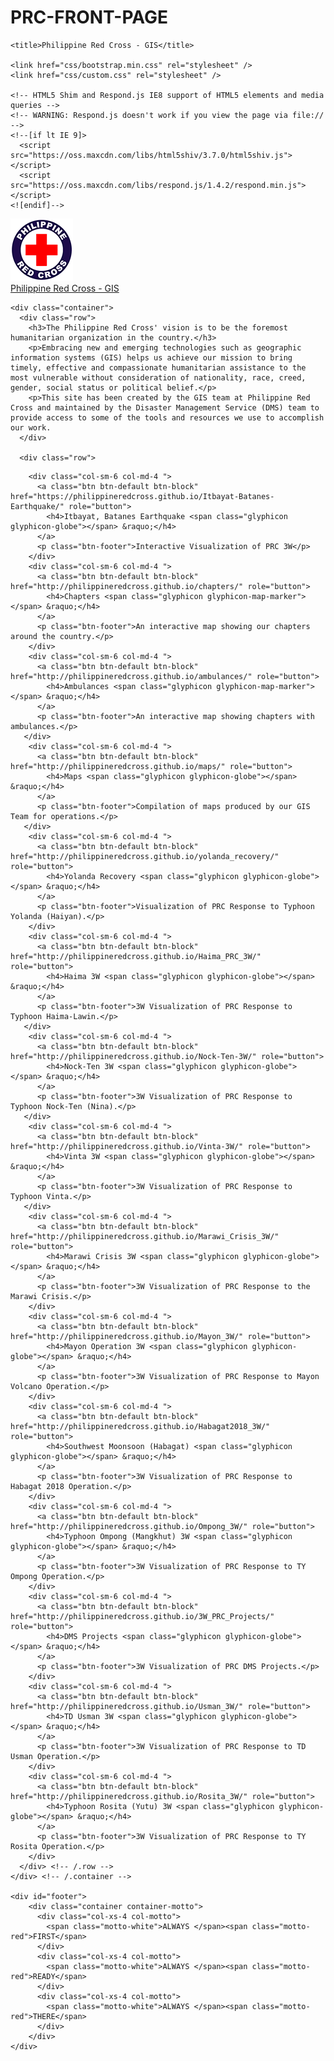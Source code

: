# PRC-FRONT-PAGE<html>
<html lang="en">
  <head>
    <meta charset="utf-8">
    <meta http-equiv="X-UA-Compatible" content="IE=edge">
    <meta name="viewport" content="width=device-width, initial-scale=1">

    <title>Philippine Red Cross - GIS</title>

    <link href="css/bootstrap.min.css" rel="stylesheet" />
    <link href="css/custom.css" rel="stylesheet" />

    <!-- HTML5 Shim and Respond.js IE8 support of HTML5 elements and media queries -->
    <!-- WARNING: Respond.js doesn't work if you view the page via file:// -->
    <!--[if lt IE 9]>
      <script src="https://oss.maxcdn.com/libs/html5shiv/3.7.0/html5shiv.js"></script>
      <script src="https://oss.maxcdn.com/libs/respond.js/1.4.2/respond.min.js"></script>
    <![endif]-->

  </head>

  <body>
    <div class="navbar navbar-inverse navbar-fixed-top navbar-PRC">
      <div class="navbar-inner">
        <img class="logo" src="img/PRC_logo.png" />
        <div>
          <a class="navbar-brand" href="http://www.redcross.org.ph/"><span class="navbar-brand-PRC">Philippine Red Cross - GIS</span></a>
        </div>
      </div>
    </div>



    <div class="container">
      <div class="row">
        <h3>The Philippine Red Cross' vision is to be the foremost humanitarian organization in the country.</h3>
        <p>Embracing new and emerging technologies such as geographic information systems (GIS) helps us achieve our mission to bring timely, effective and compassionate humanitarian assistance to the most vulnerable without consideration of nationality, race, creed, gender, social status or political belief.</p>
        <p>This site has been created by the GIS team at Philippine Red Cross and maintained by the Disaster Management Service (DMS) team to provide access to some of the tools and resources we use to accomplish our work.
      </div>

      <div class="row">
<!--
        <div class="col-sm-6 col-md-4 ">
          <a class="btn btn-default btn-block" href="[ENTER THE URL OF THE DASHBOARD HERE]" role="button">
            <h4>[ENTER BUTTON TITLE HERE]] <span class="glyphicon glyphicon-globe"></span> &raquo;</h4>
          </a>
          <p class="btn-footer">[ENTER DESCRIPTION HERE]</p>
        </div>
-->
        <div class="col-sm-6 col-md-4 ">
          <a class="btn btn-default btn-block" href="https://philippineredcross.github.io/Itbayat-Batanes-Earthquake/" role="button">
            <h4>Itbayat, Batanes Earthquake <span class="glyphicon glyphicon-globe"></span> &raquo;</h4>
          </a>
          <p class="btn-footer">Interactive Visualization of PRC 3W</p>
        </div>
        <div class="col-sm-6 col-md-4 ">
          <a class="btn btn-default btn-block" href="http://philippineredcross.github.io/chapters/" role="button">
            <h4>Chapters <span class="glyphicon glyphicon-map-marker"></span> &raquo;</h4>
          </a>
          <p class="btn-footer">An interactive map showing our chapters around the country.</p>
        </div>
        <div class="col-sm-6 col-md-4 ">
          <a class="btn btn-default btn-block" href="http://philippineredcross.github.io/ambulances/" role="button">
            <h4>Ambulances <span class="glyphicon glyphicon-map-marker"></span> &raquo;</h4>
          </a>
          <p class="btn-footer">An interactive map showing chapters with ambulances.</p>
       </div>
        <div class="col-sm-6 col-md-4 ">
          <a class="btn btn-default btn-block" href="http://philippineredcross.github.io/maps/" role="button">
            <h4>Maps <span class="glyphicon glyphicon-globe"></span> &raquo;</h4>
          </a>
          <p class="btn-footer">Compilation of maps produced by our GIS Team for operations.</p>
       </div>
        <div class="col-sm-6 col-md-4 ">
          <a class="btn btn-default btn-block" href="http://philippineredcross.github.io/yolanda_recovery/" role="button">
            <h4>Yolanda Recovery <span class="glyphicon glyphicon-globe"></span> &raquo;</h4>
          </a>
          <p class="btn-footer">Visualization of PRC Response to Typhoon Yolanda (Haiyan).</p>
        </div>
        <div class="col-sm-6 col-md-4 ">
          <a class="btn btn-default btn-block" href="http://philippineredcross.github.io/Haima_PRC_3W/" role="button">
            <h4>Haima 3W <span class="glyphicon glyphicon-globe"></span> &raquo;</h4>
          </a>
          <p class="btn-footer">3W Visualization of PRC Response to Typhoon Haima-Lawin.</p>
       </div>
        <div class="col-sm-6 col-md-4 ">
          <a class="btn btn-default btn-block" href="http://philippineredcross.github.io/Nock-Ten-3W/" role="button">
            <h4>Nock-Ten 3W <span class="glyphicon glyphicon-globe"></span> &raquo;</h4>
          </a>
          <p class="btn-footer">3W Visualization of PRC Response to Typhoon Nock-Ten (Nina).</p>
       </div>
        <div class="col-sm-6 col-md-4 ">
          <a class="btn btn-default btn-block" href="http://philippineredcross.github.io/Vinta-3W/" role="button">
            <h4>Vinta 3W <span class="glyphicon glyphicon-globe"></span> &raquo;</h4>
          </a>
          <p class="btn-footer">3W Visualization of PRC Response to Typhoon Vinta.</p>
       </div>
        <div class="col-sm-6 col-md-4 ">
          <a class="btn btn-default btn-block" href="http://philippineredcross.github.io/Marawi_Crisis_3W/" role="button">
            <h4>Marawi Crisis 3W <span class="glyphicon glyphicon-globe"></span> &raquo;</h4>
          </a>
          <p class="btn-footer">3W Visualization of PRC Response to the Marawi Crisis.</p>
        </div>
        <div class="col-sm-6 col-md-4 ">
          <a class="btn btn-default btn-block" href="http://philippineredcross.github.io/Mayon_3W/" role="button">
            <h4>Mayon Operation 3W <span class="glyphicon glyphicon-globe"></span> &raquo;</h4>
          </a>
          <p class="btn-footer">3W Visualization of PRC Response to Mayon Volcano Operation.</p>
        </div>
        <div class="col-sm-6 col-md-4 ">
          <a class="btn btn-default btn-block" href="http://philippineredcross.github.io/Habagat2018_3W/" role="button">
            <h4>Southwest Moonsoon (Habagat) <span class="glyphicon glyphicon-globe"></span> &raquo;</h4>
          </a>
          <p class="btn-footer">3W Visualization of PRC Response to Habagat 2018 Operation.</p>
        </div>
        <div class="col-sm-6 col-md-4 ">
          <a class="btn btn-default btn-block" href="http://philippineredcross.github.io/Ompong_3W/" role="button">
            <h4>Typhoon Ompong (Mangkhut) 3W <span class="glyphicon glyphicon-globe"></span> &raquo;</h4>
          </a>
          <p class="btn-footer">3W Visualization of PRC Response to TY Ompong Operation.</p>
        </div>
        <div class="col-sm-6 col-md-4 ">
          <a class="btn btn-default btn-block" href="http://philippineredcross.github.io/3W_PRC_Projects/" role="button">
            <h4>DMS Projects <span class="glyphicon glyphicon-globe"></span> &raquo;</h4>
          </a>
          <p class="btn-footer">3W Visualization of PRC DMS Projects.</p>
        </div>
        <div class="col-sm-6 col-md-4 ">
          <a class="btn btn-default btn-block" href="http://philippineredcross.github.io/Usman_3W/" role="button">
            <h4>TD Usman 3W <span class="glyphicon glyphicon-globe"></span> &raquo;</h4>
          </a>
          <p class="btn-footer">3W Visualization of PRC Response to TD Usman Operation.</p>
        </div>
        <div class="col-sm-6 col-md-4 ">
          <a class="btn btn-default btn-block" href="http://philippineredcross.github.io/Rosita_3W/" role="button">
            <h4>Typhoon Rosita (Yutu) 3W <span class="glyphicon glyphicon-globe"></span> &raquo;</h4>
          </a>
          <p class="btn-footer">3W Visualization of PRC Response to TY Rosita Operation.</p>
        </div>
      </div> <!-- /.row -->
    </div> <!-- /.container -->

    <div id="footer">
        <div class="container container-motto">
          <div class="col-xs-4 col-motto">
            <span class="motto-white">ALWAYS </span><span class="motto-red">FIRST</span>
          </div>
          <div class="col-xs-4 col-motto">
            <span class="motto-white">ALWAYS </span><span class="motto-red">READY</span>
          </div>
          <div class="col-xs-4 col-motto">
            <span class="motto-white">ALWAYS </span><span class="motto-red">THERE</span>
          </div>
        </div>
    </div>

  </body>
</html>

